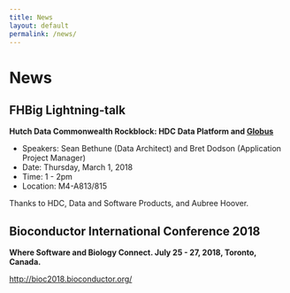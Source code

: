 ```yaml
---
title: News
layout: default
permalink: /news/
---
```


# News

## FHBig Lightning-talk
__Hutch Data Commonwealth Rockblock: HDC Data Platform and [Globus](www.globus.org)__
- Speakers: Sean Bethune (Data Architect) and Bret Dodson (Application Project Manager) 
- Date: Thursday, March 1, 2018
- Time: 1 - 2pm
- Location: M4-A813/815

Thanks to HDC, Data and Software Products, and Aubree Hoover.

## Bioconductor International Conference 2018
__Where Software and Biology Connect. July 25 - 27, 2018, Toronto, Canada.__

http://bioc2018.bioconductor.org/
